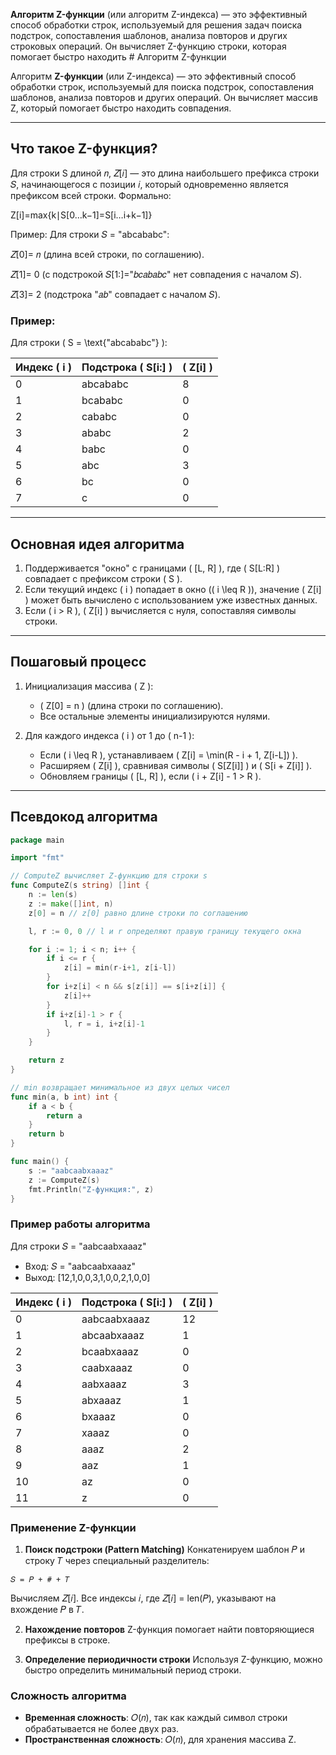 **Алгоритм Z-функции** (или алгоритм Z-индекса) — это эффективный способ обработки строк, используемый для решения задач поиска подстрок, сопоставления шаблонов, анализа повторов и других строковых операций. Он вычисляет Z-функцию строки, которая помогает быстро находить # Алгоритм Z-функции

Алгоритм **Z-функции** (или Z-индекса) — это эффективный способ обработки строк, используемый для поиска подстрок, сопоставления шаблонов, анализа повторов и других операций. Он вычисляет массив Z, который помогает быстро находить совпадения.

---


## Что такое Z-функция?

Для строки S длиной 𝑛, 𝑍[𝑖] — это длина наибольшего префикса строки 𝑆, начинающегося с позиции 𝑖, который одновременно является префиксом всей строки. Формально:

Z[i]=max{k∣S[0…k−1]=S[i…i+k−1]}

Пример: Для строки 𝑆 = "abcababc":

𝑍[0]= 𝑛 (длина всей строки, по соглашению).

𝑍[1]= 0 (с подстрокой 𝑆[1:]="𝑏𝑐𝑎𝑏𝑎𝑏𝑐" нет совпадения с началом 𝑆).

𝑍[3]= 2 (подстрока "𝑎𝑏" совпадает с началом 𝑆).

### Пример:

Для строки \( S = \text{"abcababc"} \):

| Индекс \( i \) | Подстрока \( S[i:] \) | \( Z[i] \) |
|----------------|------------------------|------------|
| 0              | abcababc              | 8          |
| 1              | bcababc               | 0          |
| 2              | cababc                | 0          |
| 3              | ababc                 | 2          |
| 4              | babc                  | 0          |
| 5              | abc                   | 3          |
| 6              | bc                    | 0          |
| 7              | c                     | 0          |

---

## Основная идея алгоритма

1. Поддерживается "окно" с границами \( [L, R] \), где \( S[L:R] \) совпадает с префиксом строки \( S \).
2. Если текущий индекс \( i \) попадает в окно (\( i \leq R \)), значение \( Z[i] \) может быть вычислено с использованием уже известных данных.
3. Если \( i > R \), \( Z[i] \) вычисляется с нуля, сопоставляя символы строки.

---

## Пошаговый процесс

1. Инициализация массива \( Z \):
   - \( Z[0] = n \) (длина строки по соглашению).
   - Все остальные элементы инициализируются нулями.

2. Для каждого индекса \( i \) от 1 до \( n-1 \):
   - Если \( i \leq R \), устанавливаем \( Z[i] = \min(R - i + 1, Z[i-L]) \).
   - Расширяем \( Z[i] \), сравнивая символы \( S[Z[i]] \) и \( S[i + Z[i]] \).
   - Обновляем границы \( [L, R] \), если \( i + Z[i] - 1 > R \).

---

## Псевдокод алгоритма

```go
package main

import "fmt"

// ComputeZ вычисляет Z-функцию для строки s
func ComputeZ(s string) []int {
    n := len(s)
    z := make([]int, n)
    z[0] = n // z[0] равно длине строки по соглашению

    l, r := 0, 0 // l и r определяют правую границу текущего окна

    for i := 1; i < n; i++ {
        if i <= r {
            z[i] = min(r-i+1, z[i-l])
        }
        for i+z[i] < n && s[z[i]] == s[i+z[i]] {
            z[i]++
        }
        if i+z[i]-1 > r {
            l, r = i, i+z[i]-1
        }
    }

    return z
}

// min возвращает минимальное из двух целых чисел
func min(a, b int) int {
    if a < b {
        return a
    }
    return b
}

func main() {
    s := "aabcaabxaaaz"
    z := ComputeZ(s)
    fmt.Println("Z-функция:", z)
}
```
### Пример работы алгоритма
Для строки 𝑆 = "aabcaabxaaaz"
* Вход: 𝑆 = "aabcaabxaaaz"
* Выход: [12,1,0,0,3,1,0,0,2,1,0,0]

| **Индекс \( i \)** | **Подстрока \( S[i:] \)** | **\( Z[i] \)** |
|---------------------|---------------------------|----------------|
| 0                   | aabcaabxaaaz              | 12             |
| 1                   | abcaabxaaaz               | 1              |
| 2                   | bcaabxaaaz                | 0              |
| 3                   | caabxaaaz                 | 0              |
| 4                   | aabxaaaz                  | 3              |
| 5                   | abxaaaz                   | 1              |
| 6                   | bxaaaz                    | 0              |
| 7                   | xaaaz                     | 0              |
| 8                   | aaaz                      | 2              |
| 9                   | aaz                       | 1              |
| 10                  | az                        | 0              |
| 11                  | z                         | 0              |


### Применение Z-функции
1. **Поиск подстроки (Pattern Matching)** 
Конкатенируем шаблон 𝑃 и строку 𝑇 через специальный разделитель:
``` 
𝑆 = 𝑃 + # + 𝑇 
```
Вычисляем 𝑍[𝑖]. Все индексы 𝑖, где 𝑍[𝑖] = len(𝑃), указывают на вхождение 𝑃 в 𝑇.

2. **Нахождение повторов** 
Z-функция помогает найти повторяющиеся префиксы в строке.

3. **Определение периодичности строки**
Используя Z-функцию, можно быстро определить минимальный период строки.

### Сложность алгоритма
 * **Временная сложность**: 𝑂(𝑛), так как каждый символ строки обрабатывается не более двух раз.
 * **Пространственная сложность**: 𝑂(𝑛), для хранения массива Z.